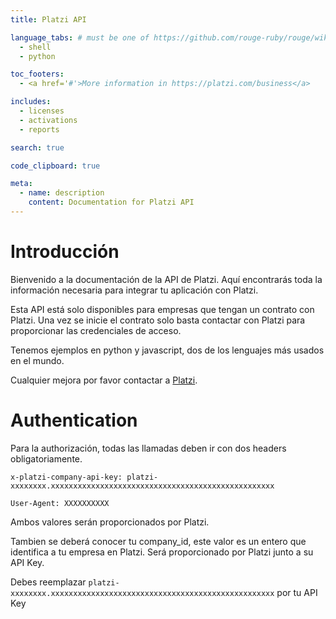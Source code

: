 ```yaml
---
title: Platzi API

language_tabs: # must be one of https://github.com/rouge-ruby/rouge/wiki/List-of-supported-languages-and-lexers
  - shell
  - python

toc_footers:
  - <a href='#'>More information in https://platzi.com/business</a>

includes:
  - licenses
  - activations
  - reports

search: true

code_clipboard: true

meta:
  - name: description
    content: Documentation for Platzi API
---
```


# Introducción

Bienvenido a la documentación de la API de Platzi. Aquí encontrarás toda la información necesaria para integrar tu aplicación con Platzi.

Esta API está solo disponibles para empresas que tengan un contrato con Platzi. Una vez se inicie el contrato solo basta contactar con Platzi para proporcionar las credenciales de acceso.

Tenemos ejemplos en python y javascript, dos de los lenguajes más usados en el mundo.

Cualquier mejora por favor contactar a [Platzi](https://platzi.com/contacto).

# Authentication

Para la authorización, todas las llamadas deben ir con dos headers obligatoriamente.

`x-platzi-company-api-key: platzi-xxxxxxxx.xxxxxxxxxxxxxxxxxxxxxxxxxxxxxxxxxxxxxxxxxxxxxxxxxx`

`User-Agent: XXXXXXXXXX`

Ambos valores serán proporcionados por Platzi.

Tambien se deberá conocer tu company_id, este valor es un entero que identifica a tu empresa en Platzi. Será proporcionado por Platzi junto a su API Key.


<aside class="notice">
Debes reemplazar <code>platzi-xxxxxxxx.xxxxxxxxxxxxxxxxxxxxxxxxxxxxxxxxxxxxxxxxxxxxxxxxxx</code> por tu API Key
</aside>
